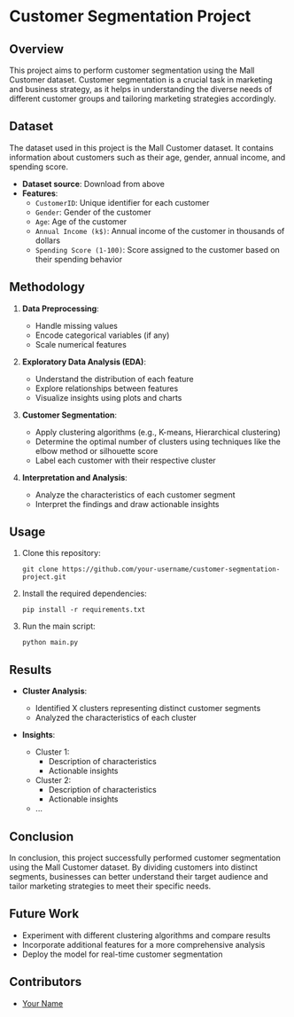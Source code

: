 

# Customer Segmentation Project

## Overview

This project aims to perform customer segmentation using the Mall Customer dataset. Customer segmentation is a crucial task in marketing and business strategy, as it helps in understanding the diverse needs of different customer groups and tailoring marketing strategies accordingly.

## Dataset

The dataset used in this project is the Mall Customer dataset. It contains information about customers such as their age, gender, annual income, and spending score.

- **Dataset source**: Download from above 
- **Features**:
  - `CustomerID`: Unique identifier for each customer
  - `Gender`: Gender of the customer
  - `Age`: Age of the customer
  - `Annual Income (k$)`: Annual income of the customer in thousands of dollars
  - `Spending Score (1-100)`: Score assigned to the customer based on their spending behavior

## Methodology

1. **Data Preprocessing**: 
   - Handle missing values
   - Encode categorical variables (if any)
   - Scale numerical features
   
2. **Exploratory Data Analysis (EDA)**:
   - Understand the distribution of each feature
   - Explore relationships between features
   - Visualize insights using plots and charts
   
3. **Customer Segmentation**:
   - Apply clustering algorithms (e.g., K-means, Hierarchical clustering)
   - Determine the optimal number of clusters using techniques like the elbow method or silhouette score
   - Label each customer with their respective cluster
   
4. **Interpretation and Analysis**:
   - Analyze the characteristics of each customer segment
   - Interpret the findings and draw actionable insights
   
## Usage

1. Clone this repository:

   ```
   git clone https://github.com/your-username/customer-segmentation-project.git
   ```

2. Install the required dependencies:

   ```
   pip install -r requirements.txt
   ```

3. Run the main script:

   ```
   python main.py
   ```

## Results

- **Cluster Analysis**: 
  - Identified X clusters representing distinct customer segments
  - Analyzed the characteristics of each cluster
  
- **Insights**:
  - Cluster 1: 
    - Description of characteristics
    - Actionable insights
  - Cluster 2:
    - Description of characteristics
    - Actionable insights
  - ...

## Conclusion

In conclusion, this project successfully performed customer segmentation using the Mall Customer dataset. By dividing customers into distinct segments, businesses can better understand their target audience and tailor marketing strategies to meet their specific needs.

## Future Work

- Experiment with different clustering algorithms and compare results
- Incorporate additional features for a more comprehensive analysis
- Deploy the model for real-time customer segmentation

## Contributors

- [Your Name](link-to-github-profile)

